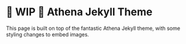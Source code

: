 # :construction: WIP :construction: Athena Jekyll Theme

This page is built on top of the fantastic Athena Jekyll theme, with some styling changes to embed images.